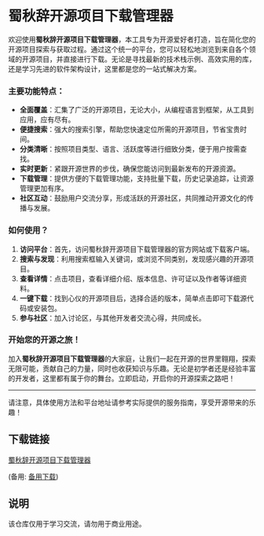# 蜀秋辞开源项目下载管理器

欢迎使用**蜀秋辞开源项目下载管理器**，本工具专为开源爱好者打造，旨在简化您的开源项目探索与获取过程。通过这个统一的平台，您可以轻松地浏览到来自各个领域的开源项目，并直接进行下载。无论是寻找最新的技术栈示例、高效实用的库，还是学习先进的软件架构设计，这里都是您的一站式解决方案。

### 主要功能特点：

- **全面覆盖**：汇集了广泛的开源项目，无论大小，从编程语言到框架，从工具到应用，应有尽有。
- **便捷搜索**：强大的搜索引擎，帮助您快速定位所需的开源项目，节省宝贵时间。
- **分类清晰**：按照项目类型、语言、活跃度等进行细致分类，便于用户按需查找。
- **实时更新**：紧跟开源世界的步伐，确保您能访问到最新发布的开源资源。
- **下载管理**：提供方便的下载管理功能，支持批量下载，历史记录追踪，让资源管理更加有序。
- **社区互动**：鼓励用户交流分享，形成活跃的开源社区，共同推动开源文化的传播与发展。

### 如何使用？

1. **访问平台**：首先，访问蜀秋辞开源项目下载管理器的官方网站或下载客户端。
2. **搜索与发现**：利用搜索框输入关键词，或浏览不同类别，发现感兴趣的开源项目。
3. **查看详情**：点击项目，查看详细介绍、版本信息、许可证以及作者等详细资料。
4. **一键下载**：找到心仪的开源项目后，选择合适的版本，简单点击即可下载源代码或安装包。
5. **参与社区**：加入讨论区，与其他开发者交流心得，共同成长。

### 开始您的开源之旅！

加入**蜀秋辞开源项目下载管理器**的大家庭，让我们一起在开源的世界里翱翔，探索无限可能，贡献自己的力量，同时也收获知识与乐趣。无论是初学者还是经验丰富的开发者，这里都有属于你的舞台。立即启动，开启你的开源探索之路吧！

---

请注意，具体使用方法和平台地址请参考实际提供的服务指南，享受开源带来的乐趣！

## 下载链接
[蜀秋辞开源项目下载管理器](https://pan.quark.cn/s/0aebf7f67922) 

(备用: [备用下载](https://pan.baidu.com/s/1uD4BNGXX4lv5KxbfWOacyg?pwd=1234))

## 说明

该仓库仅用于学习交流，请勿用于商业用途。
